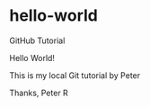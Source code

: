 # hello-world
GitHub Tutorial

Hello World!

This is my local Git tutorial by Peter

Thanks,
Peter R
